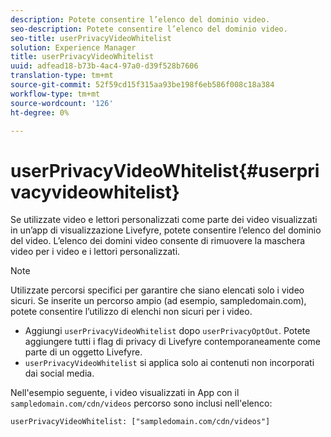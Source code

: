 ```yaml
---
description: Potete consentire l’elenco del dominio video.
seo-description: Potete consentire l’elenco del dominio video.
seo-title: userPrivacyVideoWhitelist
solution: Experience Manager
title: userPrivacyVideoWhitelist
uuid: adfead18-b73b-4ac4-97a0-d39f528b7606
translation-type: tm+mt
source-git-commit: 52f59cd15f315aa93be198f6eb586f008c18a384
workflow-type: tm+mt
source-wordcount: '126'
ht-degree: 0%

---
```



# userPrivacyVideoWhitelist{#userprivacyvideowhitelist}

Se utilizzate video e lettori personalizzati come parte dei video visualizzati in un’app di visualizzazione Livefyre, potete consentire l’elenco del dominio del video. L’elenco dei domini video consente di rimuovere la maschera video per i video e i lettori personalizzati.

>[!NOTE]
>
>Utilizzate percorsi specifici per garantire che siano elencati solo i video sicuri. Se inserite un percorso ampio (ad esempio, sampledomain.com), potete consentire l’utilizzo di elenchi non sicuri per i video.

* Aggiungi `userPrivacyVideoWhitelist` dopo `userPrivacyOptOut`. Potete aggiungere tutti i flag di privacy di Livefyre contemporaneamente come parte di un oggetto Livefyre.
* `userPrivacyVideoWhitelist` si applica solo ai contenuti non incorporati dai social media.

Nell&#39;esempio seguente, i video visualizzati in App con il `sampledomain.com/cdn/videos` percorso sono inclusi nell&#39;elenco:

```
userPrivacyVideoWhitelist: ["sampledomain.com/cdn/videos"]
```
